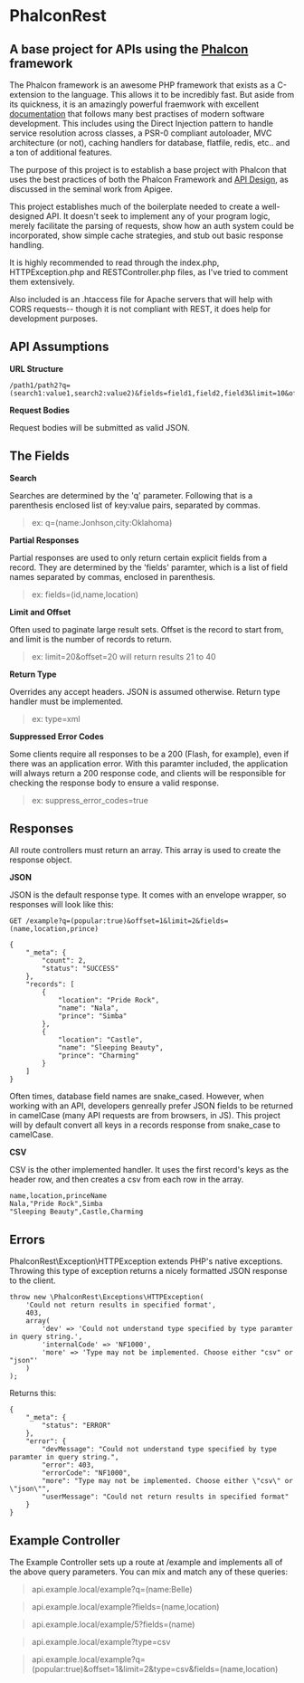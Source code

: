 PhalconRest
===========

A base project for APIs using the [Phalcon][phalcon] framework
---------------------------------------------------

The Phalcon framework is an awesome PHP framework that exists as a C-extension to the language.
This allows it to be incredibly fast.  But aside from its quickness, it is an amazingly
powerful fraemwork with excellent [documentation][phalconDocs] that follows many best practises of
modern software development.  This includes using the Direct Injection pattern to handle service
resolution across classes, a PSR-0 compliant autoloader, MVC architecture (or not), caching
handlers for database, flatfile, redis, etc.. and a ton of additional features.

The purpose of this project is to establish a base project with Phalcon that uses the best practices
of both the Phalcon Framework and [API Design][apigeeBook], as discussed in the seminal work from Apigee.

This project establishes much of the boilerplate needed to create a well-designed API.  It doesn't seek
to implement any of your program logic, merely facilitate the parsing of requests, show how an auth
system could be incorporated, show simple cache strategies, and stub out basic response handling.

It is highly recommended to read through the index.php, HTTPException.php and RESTController.php files, as
I've tried to comment them extensively.

Also included is an .htaccess file for Apache servers that will help with CORS requests-- though it is
not compliant with REST, it does help for development purposes.


API Assumptions
---------------

**URL Structure**

```
/path1/path2?q=(search1:value1,search2:value2)&fields=field1,field2,field3&limit=10&offest=20&type=csv&suppress_error_codes=true
```

**Request Bodies**

Request bodies will be submitted as valid JSON.

The Fields
-----------

**Search**

Searches are determined by the 'q' parameter.  Following that is a parenthesis enclosed list of key:value pairs, separated by commas.

> ex: q=(name:Jonhson,city:Oklahoma)

**Partial Responses**

Partial responses are used to only return certain explicit fields from a record. They are determined by the 'fields' paramter, which is a list of field names separated by commas, enclosed in parenthesis.

> ex: fields=(id,name,location)

**Limit and Offset**

Often used to paginate large result sets.  Offset is the record to start from, and limit is the number of records to return.

> ex: limit=20&offset=20   will return results 21 to 40

**Return Type**

Overrides any accept headers.  JSON is assumed otherwise.  Return type handler must be implemented.

> ex: type=xml

**Suppressed Error Codes**

Some clients require all responses to be a 200 (Flash, for example), even if there was an application error.
With this paramter included, the application will always return a 200 response code, and clients will be
responsible for checking the response body to ensure a valid response.

> ex: suppress_error_codes=true

Responses
---------

All route controllers must return an array.  This array is used to create the response object.

**JSON**

JSON is the default response type.  It comes with an envelope wrapper, so responses will look like this:

```
GET /example?q=(popular:true)&offset=1&limit=2&fields=(name,location,prince)

{
    "_meta": {
        "count": 2,
        "status": "SUCCESS"
    },
    "records": [
        {
            "location": "Pride Rock",
            "name": "Nala",
            "prince": "Simba"
        },
        {
            "location": "Castle",
            "name": "Sleeping Beauty",
            "prince": "Charming"
        }
    ]
}
```

Often times, database field names are snake_cased.  However, when working with an API, developers 
genreally prefer JSON fields to be returned in camelCase (many API requests are from browsers, in JS).
This project will by default convert all keys in a records response from snake_case to camelCase.

**CSV**

CSV is the other implemented handler.  It uses the first record's keys as the header row, and then creates a csv from each row in the array.

```
name,location,princeName
Nala,"Pride Rock",Simba
"Sleeping Beauty",Castle,Charming
```

Errors
-------

PhalconRest\Exception\HTTPException extends PHP's native exceptions.  Throwing this type of exception 
returns a nicely formatted JSON response to the client.

```
throw new \PhalconRest\Exceptions\HTTPException(
	'Could not return results in specified format',
	403,
	array(
		'dev' => 'Could not understand type specified by type paramter in query string.',
		'internalCode' => 'NF1000',
		'more' => 'Type may not be implemented. Choose either "csv" or "json"'	
	)
);
```

Returns this:

```
{
    "_meta": {
        "status": "ERROR"
    },
    "error": {
        "devMessage": "Could not understand type specified by type paramter in query string.",
        "error": 403,
        "errorCode": "NF1000",
        "more": "Type may not be implemented. Choose either \"csv\" or \"json\"",
        "userMessage": "Could not return results in specified format"
    }
}
```


Example Controller
-------------------

The Example Controller sets up a route at /example and implements all of the above query parameters.
You can mix and match any of these queries:

>  api.example.local/example?q=(name:Belle)

>  api.example.local/example?fields=(name,location)

>  api.example.local/example/5?fields=(name)

>  api.example.local/example?type=csv

>  api.example.local/example?q=(popular:true)&offset=1&limit=2&type=csv&fields=(name,location)

[phalcon]: http://phalconphp.com/index
[phalconDocs]: http://docs.phalconphp.com/en/latest/
[apigeeBook]: https://blog.apigee.com/detail/announcement_new_ebook_on_web_api_design